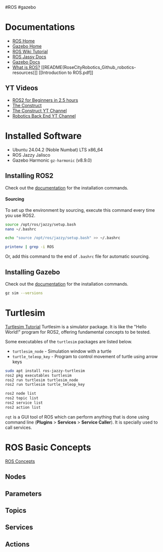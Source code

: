 #ROS #gazebo
# Documentations
- [ROS Home](https://www.ros.org/)
- [Gazebo Home](https://gazebosim.org/home)
- [ROS Wiki Tutorial](https://wiki.ros.org/ROS/Tutorials)
- [ROS Jassy Docs](https://docs.ros.org/en/jazzy/index.html)
- [Gazebo Docs](https://gazebosim.org/docs/latest/getstarted/)
- [What is ROS?](https://www.spiceworks.com/tech/artificial-intelligence/articles/what-is-robot-operating-system/)
[[README(RoseCityRobotics_Github_robotics-resources)]]
[[Introduction to ROS.pdf]]
## YT Videos
- [ROS2 for Beginners in 2.5 hours](https://www.youtube.com/watch?v=HJAE5Pk8Nyw)
- [The Construct](https://www.theconstruct.ai/)
- [The Construct YT Channel](https://www.youtube.com/@TheConstruct/videos)
- [Robotics Back End YT Channel](https://www.youtube.com/@RoboticsBackEnd/videos)
# Installed Software
- Ubuntu 24.04.2 (Noble Numbat) LTS x86_64
- ROS Jazzy Jalisco
- Gazebo Harmonic `gz-harmonic` (v8.9.0)
## Installing ROS2
Check out the [documentation](https://docs.ros.org/en/jazzy/Installation/Ubuntu-Install-Debs.html) for the installation commands.
#### Sourcing
To set up the environment by sourcing, execute this command every time you use ROS2.
```bash
source /opt/ros/jazzy/setup.bash
nano ~/.bashrc

echo "source /opt/ros/jazzy/setup.bash" >> ~/.bashrc

printenv | grep -i ROS
```
Or, add this command to the end of `.bashrc` file for automatic sourcing.
## Installing Gazebo
Check out the [documentation](https://gazebosim.org/docs/harmonic/install/) for the installation commands.
```bash
gz sim --versions
```
# Turtlesim
[Turtlesim Tutorial](https://docs.ros.org/en/jazzy/Tutorials/Beginner-CLI-Tools/Introducing-Turtlesim/Introducing-Turtlesim.html)
Turtlesim is a simulator package. It is like the "Hello World!" program for ROS2, offering fundamental concepts to be tested.

Some executables of the `turtlesim` packages are listed below.
- `turtlesim_node` - Simulation window with a turtle
- `turtle_teleop_key` - Program to control movement of turtle using arrow keys

```bash
sudo apt install ros-jazzy-turtlesim
ros2 pkg executables turtlesim
ros2 run turtlesim turtlesim_node
ros2 run turtlesim turtle_teleop_key

ros2 node list
ros2 topic list
ros2 service list
ros2 action list
```

`rqt` is a GUI tool of ROS which can perform anything that is done using command line (**Plugins** > **Services** > **Service Caller**). It is specially used to call services.
# ROS Basic Concepts
[ROS Concepts](https://docs.ros.org/en/jazzy/Concepts.html)
## Nodes

## Parameters

## Topics

## Services

## Actions
